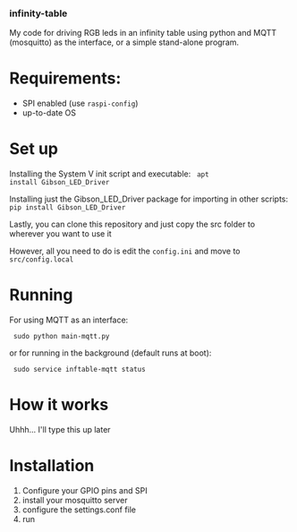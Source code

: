 ### infinity-table
My code for driving RGB leds in an infinity table using python and MQTT (mosquitto) as the interface, or a simple stand-alone program.

# Requirements:
- SPI enabled (use <code>raspi-config</code>)
- up-to-date OS

# Set up
Installing the System V init script and executable:
<code> apt install Gibson_LED_Driver </code>

Installing just the Gibson_LED_Driver package for importing in other scripts:
<code> pip install Gibson_LED_Driver </code> 

Lastly, you can clone this repository and just copy the src folder to wherever you want to use it


However, all you need to do is edit the <code>config.ini</code> and move to <code> src/config.local </code>

# Running
For using MQTT as an interface:

<code> sudo python main-mqtt.py </code>

or for running in the background (default runs at boot):

<code> sudo service inftable-mqtt status </code>

# How it works
Uhhh... I'll type this up later

# Installation
1) Configure your GPIO pins and SPI
2) install your mosquitto server
3) configure the settings.conf file
4) run
